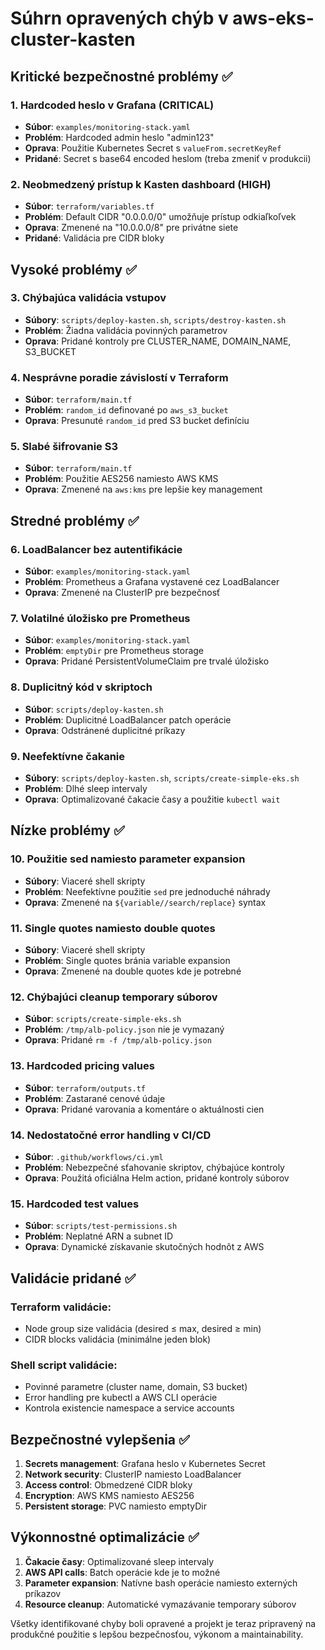 # Súhrn opravených chýb v aws-eks-cluster-kasten

## Kritické bezpečnostné problémy ✅

### 1. Hardcoded heslo v Grafana (CRITICAL)
- **Súbor**: `examples/monitoring-stack.yaml`
- **Problém**: Hardcoded admin heslo "admin123"
- **Oprava**: Použitie Kubernetes Secret s `valueFrom.secretKeyRef`
- **Pridané**: Secret s base64 encoded heslom (treba zmeniť v produkcii)

### 2. Neobmedzený prístup k Kasten dashboard (HIGH)
- **Súbor**: `terraform/variables.tf`
- **Problém**: Default CIDR "0.0.0.0/0" umožňuje prístup odkiaľkoľvek
- **Oprava**: Zmenené na "10.0.0.0/8" pre privátne siete
- **Pridané**: Validácia pre CIDR bloky

## Vysoké problémy ✅

### 3. Chýbajúca validácia vstupov
- **Súbory**: `scripts/deploy-kasten.sh`, `scripts/destroy-kasten.sh`
- **Problém**: Žiadna validácia povinných parametrov
- **Oprava**: Pridané kontroly pre CLUSTER_NAME, DOMAIN_NAME, S3_BUCKET

### 4. Nesprávne poradie závislostí v Terraform
- **Súbor**: `terraform/main.tf`
- **Problém**: `random_id` definované po `aws_s3_bucket`
- **Oprava**: Presunuté `random_id` pred S3 bucket definíciu

### 5. Slabé šifrovanie S3
- **Súbor**: `terraform/main.tf`
- **Problém**: Použitie AES256 namiesto AWS KMS
- **Oprava**: Zmenené na `aws:kms` pre lepšie key management

## Stredné problémy ✅

### 6. LoadBalancer bez autentifikácie
- **Súbor**: `examples/monitoring-stack.yaml`
- **Problém**: Prometheus a Grafana vystavené cez LoadBalancer
- **Oprava**: Zmenené na ClusterIP pre bezpečnosť

### 7. Volatilné úložisko pre Prometheus
- **Súbor**: `examples/monitoring-stack.yaml`
- **Problém**: `emptyDir` pre Prometheus storage
- **Oprava**: Pridané PersistentVolumeClaim pre trvalé úložisko

### 8. Duplicitný kód v skriptoch
- **Súbor**: `scripts/deploy-kasten.sh`
- **Problém**: Duplicitné LoadBalancer patch operácie
- **Oprava**: Odstránené duplicitné príkazy

### 9. Neefektívne čakanie
- **Súbory**: `scripts/deploy-kasten.sh`, `scripts/create-simple-eks.sh`
- **Problém**: Dlhé sleep intervaly
- **Oprava**: Optimalizované čakacie časy a použitie `kubectl wait`

## Nízke problémy ✅

### 10. Použitie sed namiesto parameter expansion
- **Súbory**: Viaceré shell skripty
- **Problém**: Neefektívne použitie `sed` pre jednoduché náhrady
- **Oprava**: Zmenené na `${variable//search/replace}` syntax

### 11. Single quotes namiesto double quotes
- **Súbory**: Viaceré shell skripty
- **Problém**: Single quotes bránia variable expansion
- **Oprava**: Zmenené na double quotes kde je potrebné

### 12. Chýbajúci cleanup temporary súborov
- **Súbor**: `scripts/create-simple-eks.sh`
- **Problém**: `/tmp/alb-policy.json` nie je vymazaný
- **Oprava**: Pridané `rm -f /tmp/alb-policy.json`

### 13. Hardcoded pricing values
- **Súbor**: `terraform/outputs.tf`
- **Problém**: Zastarané cenové údaje
- **Oprava**: Pridané varovania a komentáre o aktuálnosti cien

### 14. Nedostatočné error handling v CI/CD
- **Súbor**: `.github/workflows/ci.yml`
- **Problém**: Nebezpečné sťahovanie skriptov, chýbajúce kontroly
- **Oprava**: Použitá oficiálna Helm action, pridané kontroly súborov

### 15. Hardcoded test values
- **Súbor**: `scripts/test-permissions.sh`
- **Problém**: Neplatné ARN a subnet ID
- **Oprava**: Dynamické získavanie skutočných hodnôt z AWS

## Validácie pridané ✅

### Terraform validácie:
- Node group size validácia (desired ≤ max, desired ≥ min)
- CIDR blocks validácia (minimálne jeden blok)

### Shell script validácie:
- Povinné parametre (cluster name, domain, S3 bucket)
- Error handling pre kubectl a AWS CLI operácie
- Kontrola existencie namespace a service accounts

## Bezpečnostné vylepšenia ✅

1. **Secrets management**: Grafana heslo v Kubernetes Secret
2. **Network security**: ClusterIP namiesto LoadBalancer
3. **Access control**: Obmedzené CIDR bloky
4. **Encryption**: AWS KMS namiesto AES256
5. **Persistent storage**: PVC namiesto emptyDir

## Výkonnostné optimalizácie ✅

1. **Čakacie časy**: Optimalizované sleep intervaly
2. **AWS API calls**: Batch operácie kde je to možné
3. **Parameter expansion**: Natívne bash operácie namiesto externých príkazov
4. **Resource cleanup**: Automatické vymazávanie temporary súborov

Všetky identifikované chyby boli opravené a projekt je teraz pripravený na produkčné použitie s lepšou bezpečnosťou, výkonom a maintainability.